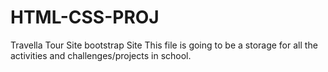 # HTML-CSS-PROJ
Travella Tour Site
bootstrap Site
This file is going to be a storage for all the activities and challenges/projects in school.
